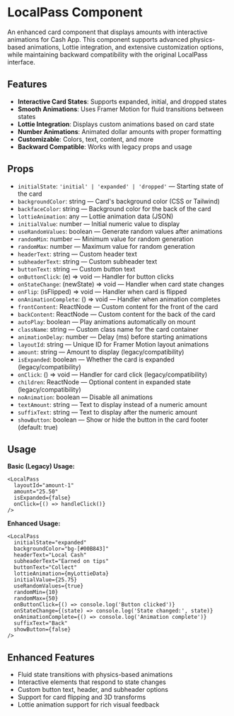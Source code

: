 # LocalPass Component

An enhanced card component that displays amounts with interactive animations for Cash App. This component supports advanced physics-based animations, Lottie integration, and extensive customization options, while maintaining backward compatibility with the original LocalPass interface.

## Features

- **Interactive Card States**: Supports expanded, initial, and dropped states
- **Smooth Animations**: Uses Framer Motion for fluid transitions between states
- **Lottie Integration**: Displays custom animations based on card state
- **Number Animations**: Animated dollar amounts with proper formatting
- **Customizable**: Colors, text, content, and more
- **Backward Compatible**: Works with legacy props and usage

## Props

- `initialState`: `'initial' | 'expanded' | 'dropped'` — Starting state of the card
- `backgroundColor`: string — Card's background color (CSS or Tailwind)
- `backfaceColor`: string — Background color for the back of the card
- `lottieAnimation`: any — Lottie animation data (JSON)
- `initialValue`: number — Initial numeric value to display
- `useRandomValues`: boolean — Generate random values after animations
- `randomMin`: number — Minimum value for random generation
- `randomMax`: number — Maximum value for random generation
- `headerText`: string — Custom header text
- `subheaderText`: string — Custom subheader text
- `buttonText`: string — Custom button text
- `onButtonClick`: (e) => void — Handler for button clicks
- `onStateChange`: (newState) => void — Handler when card state changes
- `onFlip`: (isFlipped) => void — Handler when card is flipped
- `onAnimationComplete`: () => void — Handler when animation completes
- `frontContent`: ReactNode — Custom content for the front of the card
- `backContent`: ReactNode — Custom content for the back of the card
- `autoPlay`: boolean — Play animations automatically on mount
- `className`: string — Custom class name for the card container
- `animationDelay`: number — Delay (ms) before starting animations
- `layoutId`: string — Unique ID for Framer Motion layout animations
- `amount`: string — Amount to display (legacy/compatibility)
- `isExpanded`: boolean — Whether the card is expanded (legacy/compatibility)
- `onClick`: () => void — Handler for card click (legacy/compatibility)
- `children`: ReactNode — Optional content in expanded state (legacy/compatibility)
- `noAnimation`: boolean — Disable all animations
- `textAmount`: string — Text to display instead of a numeric amount
- `suffixText`: string — Text to display after the numeric amount
- `showButton`: boolean — Show or hide the button in the card footer (default: true)

## Usage

**Basic (Legacy) Usage:**
```tsx
<LocalPass
  layoutId="amount-1"
  amount="25.50"
  isExpanded={false}
  onClick={() => handleClick()}
/>
```

**Enhanced Usage:**
```tsx
<LocalPass
  initialState="expanded"
  backgroundColor="bg-[#00B843]"
  headerText="Local Cash"
  subheaderText="Earned on tips"
  buttonText="Collect"
  lottieAnimation={myLottieData}
  initialValue={25.75}
  useRandomValues={true}
  randomMin={10}
  randomMax={50}
  onButtonClick={() => console.log('Button clicked')}
  onStateChange={(state) => console.log('State changed:', state)}
  onAnimationComplete={() => console.log('Animation complete')}
  suffixText="Back"
  showButton={false}
/>
```

## Enhanced Features

- Fluid state transitions with physics-based animations
- Interactive elements that respond to state changes
- Custom button text, header, and subheader options
- Support for card flipping and 3D transforms
- Lottie animation support for rich visual feedback 
